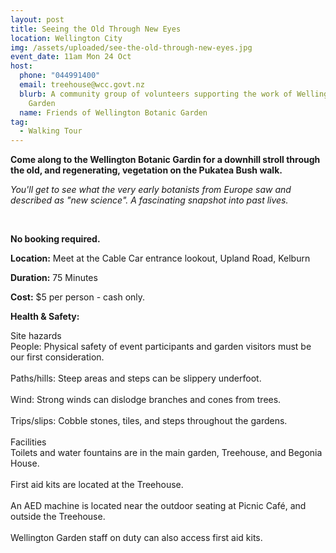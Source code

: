 ```yaml
---
layout: post
title: Seeing the Old Through New Eyes
location: Wellington City
img: /assets/uploaded/see-the-old-through-new-eyes.jpg
event_date: 11am Mon 24 Oct
host:
  phone: "044991400"
  email: treehouse@wcc.govt.nz
  blurb: A community group of volunteers supporting the work of Wellington Botanic
    Garden
  name: Friends of Wellington Botanic Garden
tag:
  - Walking Tour
---
```

**Come along to the Wellington Botanic Gardin for a downhill stroll through the old, and regenerating, vegetation on the Pukatea Bush walk.**

*You'll get to see what the very early botanists from Europe saw and described as "new science". A fascinating snapshot into past lives.*

<br>

**No booking required.**

**Location:** Meet at the Cable Car entrance lookout, Upland Road, Kelburn

**Duration:** 75 Minutes

**Cost:** $5 per person - cash only.

**Health & Safety:** 

Site hazards\
People: Physical safety of event participants and garden visitors must be our first consideration.\
\
Paths/hills: Steep areas and steps can be slippery underfoot.\
\
Wind: Strong winds can dislodge branches and cones from trees.\
\
Trips/slips: Cobble stones, tiles, and steps throughout the gardens.\
\
Facilities\
Toilets and water fountains are in the main garden, Treehouse, and Begonia House.\
\
First aid kits are located at the Treehouse.\
\
An AED machine is located near the outdoor seating at Picnic Café, and outside the Treehouse.\
\
Wellington Garden staff on duty can also access first aid kits.
